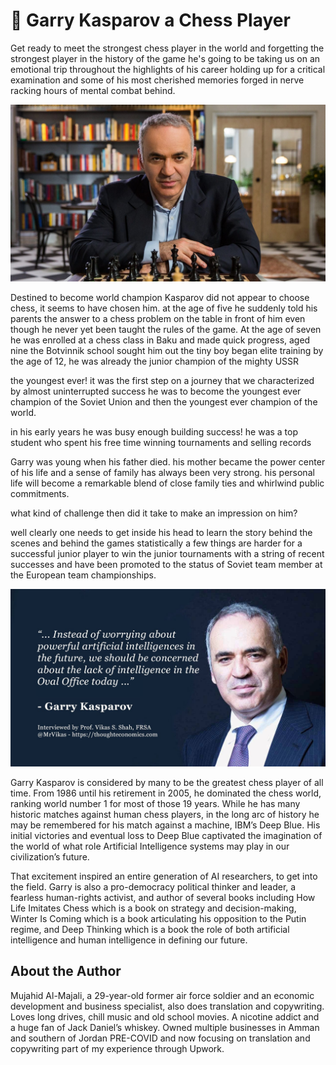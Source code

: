 # 🐴 Garry Kasparov a Chess Player

Get ready to meet the strongest chess player in the world and forgetting the strongest player in the history of the game he's going to be taking us on an emotional trip throughout the highlights of his career holding up for a critical examination and some of his most cherished memories forged in nerve racking hours of mental combat behind.

![image](_static/images/garry_kasparov_a_chess_player/man.jpeg)

Destined to become world champion Kasparov did not appear to choose chess, it seems to have chosen him. at the age of five he suddenly told his parents the answer to a chess problem on the table in front of him even though he never yet been taught the rules of the game. At the age of seven he was enrolled at a chess class in Baku and made quick progress, aged nine the Botvinnik school sought him out the tiny boy began elite training by the age of 12, he was already the junior champion of the mighty USSR

the youngest ever! it was the first step on a journey that we characterized by almost uninterrupted success he was to become the youngest ever champion of the Soviet Union and then the youngest ever champion of the world.

in his early years he was busy enough building success! he was a top student who spent his free time winning tournaments and selling records

Garry was young when his father died. his mother became the power center of his life and a sense of family has always been very strong. his personal life will become a remarkable blend of close family ties and whirlwind public commitments.

what kind of challenge then did it take to make an impression on him?

well clearly one needs to get inside his head to learn the story behind the scenes and behind the games statistically a few things are harder for a successful junior player to win the junior tournaments with a string of recent successes and have been promoted to the status of Soviet team member at the European team championships.

![image](_static/images/garry_kasparov_a_chess_player/quote.jpeg)

Garry Kasparov is considered by many to be the greatest chess player of all time. From 1986 until his retirement in 2005, he dominated the chess world, ranking world number 1 for most of those 19 years. While he has many historic matches against human chess players, in the long arc of history he may be remembered for his match against a machine, IBM’s Deep Blue. His initial victories and eventual loss to Deep Blue captivated the imagination of the world of what role Artificial Intelligence systems may play in our civilization’s future.

That excitement inspired an entire generation of AI researchers, to get into the field. Garry is also a pro-democracy political thinker and leader, a fearless human-rights activist, and author of several books including How Life Imitates Chess which is a book on strategy and decision-making, Winter Is Coming which is a book articulating his opposition to the Putin regime, and Deep Thinking which is a book the role of both artificial intelligence and human intelligence in defining our future.

## About the Author

Mujahid Al-Majali, a 29-year-old former air force soldier and an economic
development and business specialist, also does translation and copywriting.
Loves long drives, chill music and old school movies. A nicotine addict and a
huge fan of Jack Daniel’s whiskey. Owned multiple businesses in Amman and
southern of Jordan PRE-COVID and now focusing on translation and copywriting
part of my experience through Upwork.
